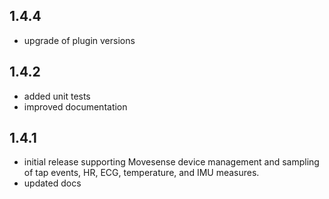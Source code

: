 ## 1.4.4

* upgrade of plugin versions

## 1.4.2

* added unit tests
* improved documentation

## 1.4.1

* initial release supporting Movesense device management and sampling of tap events, HR, ECG, temperature, and IMU measures.
* updated docs
